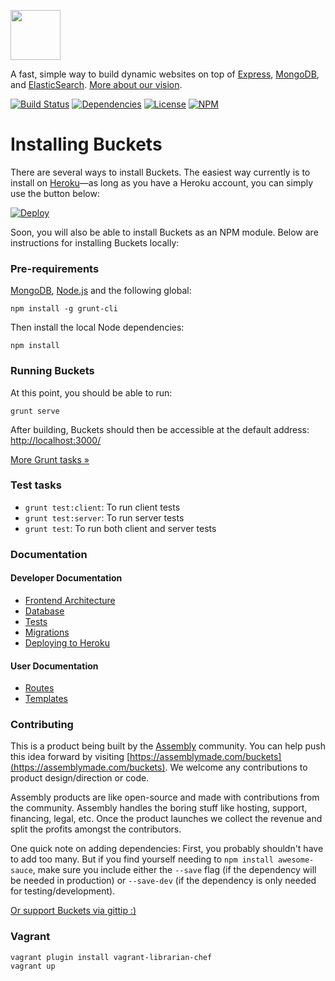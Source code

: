 <a href="http://buckets.io"><img src="http://buckets.io/images/buckets-logo.svg" height="80"></a>

A fast, simple way to build dynamic websites on top of [Express](http://expressjs.com/), [MongoDB](http://www.mongodb.org/), and [ElasticSearch](http://www.elasticsearch.org/). [More about our vision](docs/vision/vision.md).

[![Build Status](http://img.shields.io/travis/asm-products/buckets/master.svg?style=flat)](https://travis-ci.org/asm-products/buckets)
[![Dependencies](http://img.shields.io/david/asm-products/buckets.svg?style=flat)](https://david-dm.org/asm-products/buckets)
[![License](http://img.shields.io/npm/l/buckets.svg?style=flat)](LICENSE.md)
[![NPM](http://img.shields.io/npm/v/buckets.svg?style=flat)](https://www.npmjs.org/package/buckets)

# Installing Buckets

There are several ways to install Buckets. The easiest way currently is to install on [Heroku](http://heroku.com/)—as long as you have a Heroku account, you can simply use the button below:

[![Deploy](https://www.herokucdn.com/deploy/button.png)](https://heroku.com/deploy)

Soon, you will also be able to install Buckets as an NPM module. Below are instructions for installing Buckets locally:

### Pre-requirements

[MongoDB](http://www.mongodb.org), [Node.js](http://nodejs.org) and the following global:

```
npm install -g grunt-cli
```

Then install the local Node dependencies:

```
npm install
```

### Running Buckets

At this point, you should be able to run:

```
grunt serve
```

After building, Buckets should then be accessible at the default address: [http://localhost:3000/](http://localhost:3000/)

[More Grunt tasks »](docs/frontend.md#grunt-tasks)

### Test tasks

- `grunt test:client`: To run client tests
- `grunt test:server`: To run server tests
- `grunt test`: To run both client and server tests

### Documentation

#### Developer Documentation

* [Frontend Architecture](docs/frontend.md)
* [Database](docs/database.md)
* [Tests](docs/tests.md)
* [Migrations](docs/migrations.md)
* [Deploying to Heroku](docs/heroku.md)

#### User Documentation

* [Routes](docs/user-docs/routes.md)
* [Templates](docs/user-docs/templates.md)

### Contributing

This is a product being built by the [Assembly](https://assemblymade.com) community. You can help push this idea forward by visiting [https://assemblymade.com/buckets](https://assemblymade.com/buckets). We welcome any contributions to product design/direction or code.

Assembly products are like open-source and made with contributions from the community. Assembly handles the boring stuff like hosting, support, financing, legal, etc. Once the product launches we collect the revenue and split the profits amongst the contributors.

One quick note on adding dependencies: First, you probably shouldn't have to add too many. But if you find yourself needing to `npm install awesome-sauce`, make sure you include either the `--save` flag (if the dependency will be needed in production) or `--save-dev` (if the dependency is only needed for testing/development).

[Or support Buckets via gittip :)](https://www.gittip.com/DavidKaneda/)

### Vagrant

```
vagrant plugin install vagrant-librarian-chef
vagrant up
```
